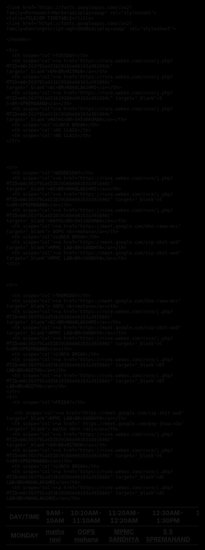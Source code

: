 









<!doctype html>
<html lang="en" style="background-color: black;">
  <head>
    <title>Deekshith 45e83a</title>
    <!-- Required meta tags -->
    <meta charset="utf-8">
    <meta name="viewport" content="width=device-width, initial-scale=1, shrink-to-fit=no">
    <link rel="stylesheet" href="3.css">
    <link rel="stylesheet" href="https://stackpath.bootstrapcdn.com/bootstrap/4.5.2/css/bootstrap.min.css" integrity="sha384-JcKb8q3iqJ61gNV9KGb8thSsNjpSL0n8PARn9HuZOnIxN0hoP+VmmDGMN5t9UJ0Z" crossorigin="anonymous">
    <link href="https://fonts.googleapis.com/css2?family=Dancing+Script:wght@600&display=swap" rel="stylesheet">

    <link href="https://fonts.googleapis.com/css2?family=Permanent+Marker&display=swap" rel="stylesheet">
    <title>TELECOM TIMETABLE</title>
    <link href="https://fonts.googleapis.com/css2?family=Dancing+Script:wght@600&display=swap" rel="stylesheet">

    </header>
  </head>

  <body>


 <script src="https://code.jquery.com/jquery-3.5.1.slim.min.js" integrity="sha384-DfXdz2htPH0lsSSs5nCTpuj/zy4C+OGpamoFVy38MVBnE+IbbVYUew+OrCXaRkfj" crossorigin="anonymous"></script>
<script src="https://cdn.jsdelivr.net/npm/popper.js@1.16.1/dist/umd/popper.min.js" integrity="sha384-9/reFTGAW83EW2RDu2S0VKaIzap3H66lZH81PoYlFhbGU+6BZp6G7niu735Sk7lN" crossorigin="anonymous"></script>
<script src="https://stackpath.bootstrapcdn.com/bootstrap/4.5.2/js/bootstrap.min.js" integrity="sha384-B4gt1jrGC7Jh4AgTPSdUtOBvfO8shuf57BaghqFfPlYxofvL8/KUEfYiJOMMV+rV" crossorigin="anonymous"></script>



<table class="table table-striped table-dark" style="table-layout:fixed;width:100% ;height:200%;">
  <thead style="height:100%;">
    <tr>
      <th scope="col">DAY/TIME</th>
      <th scope="col">9AM-10AM</th>
      <th scope="col">10:10AM-11:10AM</th>
      <th scope="col">11:20AM-12:20AM</th>
      <th scope="col">12:30AM-1:30PM</th>
      <th scope="col">1:30PM-2PM</th>
      <th scope="col">2PM-3:PM</th>
      <th scope="col">3:10PM-4:10PM</th>
    </tr>
  </thead>
  <tbody>
    <tr>
      <th scope="col">MONDAY</th>
      <th scope="col"><a href=" https://meet.google.com/pep-jhuw-niw"   target="_blank"> maths <br> ravi</a></th>
      <th scope="col"><a href="https://meet.google.com/khe-raww-mcc" target="_blank"> OOPS <br>mohana</a></th>
      <th scope="col"><a href="https://meet.google.com/sip-shzt-wxd" target="_blank">MPMC<BR>SANDHYA</a></th>
      <th scope="col"><a href="https://rvce.webex.com/rvce/j.php?MTID=m0c563f91ad31b1916beb6163a39169dc" target="_blank">S S<BR>SPREMANAND</a></th>
      <th scope="col">LUNCH BREAK</th>
      <th scope="col"><a href="https://rvce.webex.com/rvce/j.php?MTID=m0c563f91ad31b1916beb6163a39169dc" target="_blank">MATHS<BR>SHIVAKUMAR</a></th>
      <th scope="col">NO CLASS</th>
    </tr>

    <tr>
      <th scope="col">TUESDAY</th>
      <th scope="col"><a href="https://rvce.webex.com/rvce/j.php?MTID=m0c563f91ad31b1916beb6163a39169dc" target="_blank">EM<BR>MITHUN</a></th>
      <th scope="col"><a href="https://rvce.webex.com/rvce/j.php?MTID=m0c563f91ad31b1916beb6163a39169dc" target="_blank">AC<BR>MAHALAKSHMI</a></th>
      <th scope="col"><a href="https://rvce.webex.com/rvce/j.php?MTID=m0c563f91ad31b1916beb6163a39169dc" target="_blank">S S<BR>SPREMANAND</a></th>
      <th scope="col"><a href="https://rvce.webex.com/rvce/j.php?MTID=m0c563f91ad31b1916beb6163a39169dc" target="_blank">MATHS<BR>SHIVAKUMAR</a></th>
      <th scope="col">LUNCH BREAK</th>
      <th scope="col">NO CLASS</th>
      <th scope="col">NO CLASS</th>
    </tr>




    <tr>
      <th scope="col">WEDNESDAY</th>
      <th scope="col"><a href="https://rvce.webex.com/rvce/j.php?MTID=m0c563f91ad31b1916beb6163a39169dc" target="_blank">AC<BR>MAHALAKSHMI</a></th>
      <th scope="col"><a href="https://rvce.webex.com/rvce/j.php?MTID=m0c563f91ad31b1916beb6163a39169dc" target="_blank">S S<BR>SPREMANAND</a></th>
      <th scope="col"><a href="https://rvce.webex.com/rvce/j.php?MTID=m0c563f91ad31b1916beb6163a39169dc" target="_blank">MATHS<BR>SHIVAKUMAR</a></th>
      <th scope="col"><a href="https://meet.google.com/khe-raww-mcc" target="_blank"> OOPS <br>mohana</a></th>
      <th scope="col">LUNCH BREAK</th>
      <th scope="col"><a href="https://meet.google.com/sip-shzt-wxd" target="_blank">MPMC LAB<BR>SANDHYA</a></th>
      <th scope="col"><a href="https://meet.google.com/sip-shzt-wxd" target="_blank">MPMC LAB<BR>SANDHYA</a></th>
    </tr>



    <tr>

      <th scope="col">THURSDAY</th> 
      <th scope="col"><a href="https://meet.google.com/khe-raww-mcc" target="_blank"> OOPS <br>mohana</a></th>
      <th scope="col"><a href="https://rvce.webex.com/rvce/j.php?MTID=m0c563f91ad31b1916beb6163a39169dc" target="_blank">AC<BR>MAHALAKSHMI</a></th>
      <th scope="col"><a href="https://meet.google.com/sip-shzt-wxd" target="_blank">MPMC LAB<BR>SANDHYA</a></th>
      <th scope="col"><a href="https://rvce.webex.com/rvce/j.php?MTID=m0c563f91ad31b1916beb6163a39169dc" target="_blank">S S<BR>SPREMANAND</a></th>
      <th scope="col">LUNCH BREAK</th>
      <th scope="col"><a href="https://rvce.webex.com/rvce/j.php?MTID=m0c563f91ad31b1916beb6163a39169dc" target="_blank">DT LAB<BR>NEETHU</a></th>
      <th scope="col"><a href="https://rvce.webex.com/rvce/j.php?MTID=m0c563f91ad31b1916beb6163a39169dc" target="_blank">DT LAB<BR>NEETHU</a></th>
    </tr>
    <tr>
      <th scope="col">FRIDAY</th>

       <th scope="col"><a href="https://meet.google.com/sip-shzt-wxd" target="_blank">MPMC LAB<BR>SANDHYA</a></th>
      <th scope="col"><a href=" https://meet.google.com/pep-jhuw-niw"   target="_blank"> maths <br> ravi</a></th>
      <th scope="col"><a href="https://rvce.webex.com/rvce/j.php?MTID=m0c563f91ad31b1916beb6163a39169dc" target="_blank">EM<BR>MITHUN</a></th>
      <th scope="col"><a href="https://rvce.webex.com/rvce/j.php?MTID=m0c563f91ad31b1916beb6163a39169dc" target="_blank">S S<BR>SPREMANAND</a></th>
      <th scope="col">LUNCH BREAK</th>
      <th scope="col"><a href="https://rvce.webex.com/rvce/j.php?MTID=m0c563f91ad31b1916beb6163a39169dc" target="_blank">AC LAB<BR>MAHALAKSHMI</a></th>
      <th scope="col"><a href="https://rvce.webex.com/rvce/j.php?MTID=m0c563f91ad31b1916beb6163a39169dc" target="_blank">AC LAB<BR>MAHALAKSHMI</a></th>
  </tbody>
</table>





</body>
  
  
  
  </html>

























`

